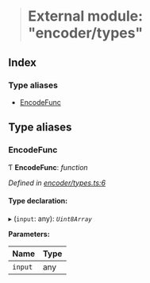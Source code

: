 > # External module: "encoder/types"

## Index

### Type aliases

* [EncodeFunc](_encoder_types_.md#encodefunc)

## Type aliases

###  EncodeFunc

Ƭ **EncodeFunc**: *function*

*Defined in [encoder/types.ts:6](https://github.com/polkadot-js/common/blob/f0aebfc/packages/util-rlp/src/encoder/types.ts#L6)*

#### Type declaration:

▸ (`input`: any): *`Uint8Array`*

**Parameters:**

Name | Type |
------ | ------ |
`input` | any |